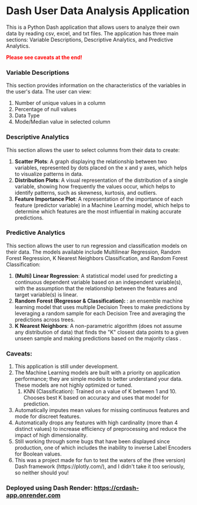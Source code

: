 # Dash User Data Analysis Application
This is a Python Dash application that allows users to analyze their own data by reading csv, excel, and txt files. The application has three main sections: Variable Descriptions, Descriptive Analytics, and Predictive Analytics. 

<span style="color:red"><strong> Please see caveats at the end! </strong></span>

### Variable Descriptions
This section provides information on the characteristics of the variables in the user's data. The user can view: 
<ol>
  <li>Number of unique values in a column</li>
  <li>Percentage of null values</li>
  <li>Data Type</li>
  <li>Mode/Median value in selected column</li>
</ol>

### Descriptive Analytics
This section allows the user to select columns from their data to create:
<ol>
  <li><strong>Scatter Plots</strong>: A graph displaying the relationship between two variables, represented by dots placed on the x and y axes, which helps to visualize patterns in data.</li>
  <li><strong>Distribution Plots</strong>: A visual representation of the distribution of a single variable, showing how frequently the values occur, which helps to identify patterns, such as skewness, kurtosis, and outliers.</li>
  <li><strong>Feature Importance Plot</strong>: A representation of the importance of each feature (predictor variable) in a Machine Learning model, which helps to determine which features are the most influential in making accurate predictions.</li>
</ol>

### Predictive Analytics
This section allows the user to run regression and classification models on their data. The models available include Multilinear Regression, Random Forest Regression, K Nearest Neighbors Classification, and Random Forest Classification:
<ol>
  <li><strong>(Multi) Linear Regression</strong>: A statistical model used for predicting a continuous dependent variable based on an independent variable(s), with the assumption that the relationship between the features and target variable(s) is linear.</li>
  <li><strong>Random Forest (Regressor & Classification): </strong>: an ensemble machine learning model that uses multiple Decision Trees to make predictions by leveraging a random sample for each Decision Tree and averaging the predictions across trees.</li>
  <li><strong>K Nearest Neighbors</strong>: A non-parametric algorithm (does not assume any distribution of data) that finds the "K" closest data points to a given unseen sample and making predictions based on the majority class .</li>
</ol>


### Caveats:

<ol>
  <li>This application is still under development.</li>
  <li>The Machine Learning models are built with a priority on application performance; they are simple models to better understand your data. These models are not highly optimized or tuned. 
    <ol>
      <li>KNN (Classification): Trained on a value of K between 1 and 10. Chooses best K based on accuracy and uses that model for prediction.</li>
    </ol>
  </li>
  <li>Automatically imputes mean values for missing continuous features and mode for discreet features.</li>
  <li>Automatically drops any features with high cardinality (more than 4 distinct values) to increase efficiency of preprocessing and reduce the impact of high dimensionality.</li>
  <li>Still working through some bugs that have been displayed since production, one of which includes the inability to inverse Label Encoders for Boolean values.</li>
  <li>This was a project made for fun to test the waters of the (free version) Dash framework (https://plotly.com/), and I didn't take it too seriously, so neither should you! </li>
</ol>


### Deployed using Dash Render: https://crdash-app.onrender.com


